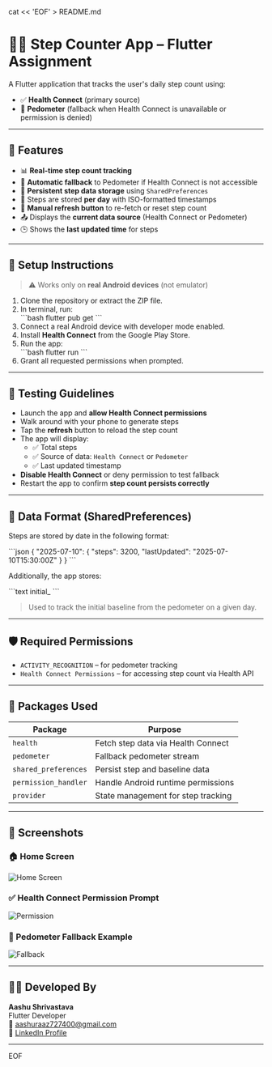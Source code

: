 cat << 'EOF' > README.md
# 🏃‍♂️ Step Counter App – Flutter Assignment

A Flutter application that tracks the user's daily step count using:

- ✅ **Health Connect** (primary source)
- 🔁 **Pedometer** (fallback when Health Connect is unavailable or permission is denied)

---

## 📱 Features

- 📊 **Real-time step count tracking**
- 🔁 **Automatic fallback** to Pedometer if Health Connect is not accessible
- 💾 **Persistent step data storage** using `SharedPreferences`
- 📆 Steps are stored **per day** with ISO-formatted timestamps
- 🔄 **Manual refresh button** to re-fetch or reset step count
- 📤 Displays the **current data source** (Health Connect or Pedometer)
- 🕒 Shows the **last updated time** for steps

---

## 🔧 Setup Instructions

> ⚠️ Works only on **real Android devices** (not emulator)

1. Clone the repository or extract the ZIP file.
2. In terminal, run:  
   \`\`\`bash
   flutter pub get
   \`\`\`
3. Connect a real Android device with developer mode enabled.
4. Install **Health Connect** from the Google Play Store.
5. Run the app:  
   \`\`\`bash
   flutter run
   \`\`\`
6. Grant all requested permissions when prompted.

---

## 🧪 Testing Guidelines

- Launch the app and **allow Health Connect permissions**
- Walk around with your phone to generate steps
- Tap the **refresh** button to reload the step count
- The app will display:
    - ✅ Total steps
    - ✅ Source of data: `Health Connect` or `Pedometer`
    - ✅ Last updated timestamp
- **Disable Health Connect** or deny permission to test fallback
- Restart the app to confirm **step count persists correctly**

---

## 📂 Data Format (SharedPreferences)

Steps are stored by date in the following format:

\`\`\`json
{
"2025-07-10": {
"steps": 3200,
"lastUpdated": "2025-07-10T15:30:00Z"
}
}
\`\`\`

Additionally, the app stores:

\`\`\`text
initial_<date>
\`\`\`

> Used to track the initial baseline from the pedometer on a given day.

---

## 🛡️ Required Permissions

- `ACTIVITY_RECOGNITION` – for pedometer tracking
- `Health Connect Permissions` – for accessing step count via Health API

---

## 🧰 Packages Used

| Package              | Purpose                                  |
|----------------------|------------------------------------------|
| `health`             | Fetch step data via Health Connect       |
| `pedometer`          | Fallback pedometer stream                |
| `shared_preferences` | Persist step and baseline data           |
| `permission_handler` | Handle Android runtime permissions       |
| `provider`           | State management for step tracking       |

---

## 📸 Screenshots

### 🏠 Home Screen
![Home Screen](assets/screenshots/screenshot_home.png)

### ✅ Health Connect Permission Prompt
![Permission](assets/screenshots/screenshot_permission.png)

### 🔁 Pedometer Fallback Example
![Fallback](assets/screenshots/screenshot_fallback.png)


---

## 👨‍💻 Developed By

**Aashu Shrivastava**  
Flutter Developer  
📧 [aashuraaz727400@gmail.com](mailto:aashuraaz727400@gmail.com)  
🔗 [LinkedIn Profile](https://www.linkedin.com/in/aashu-shrivastava-6279b7259/)

---
EOF
